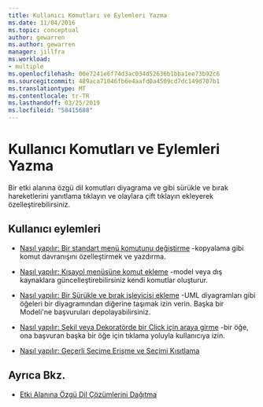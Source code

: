 ```yaml
---
title: Kullanıcı Komutları ve Eylemleri Yazma
ms.date: 11/04/2016
ms.topic: conceptual
author: gewarren
ms.author: gewarren
manager: jillfra
ms.workload:
- multiple
ms.openlocfilehash: 00e7241e6f74d3ac034d52636b1bba1ee73b92c6
ms.sourcegitcommit: 489aca71046fb6e4aafd0a4509cd7dc149d707b1
ms.translationtype: MT
ms.contentlocale: tr-TR
ms.lasthandoff: 03/25/2019
ms.locfileid: "58415688"
---
```

# <a name="writing-user-commands-and-actions"></a>Kullanıcı Komutları ve Eylemleri Yazma
Bir etki alanına özgü dil komutları diyagrama ve gibi sürükle ve bırak hareketlerini yanıtlama tıklayın ve olaylara çift tıklayın ekleyerek özelleştirebilirsiniz.

## <a name="user-actions"></a>Kullanıcı eylemleri

-   [Nasıl yapılır: Bir standart menü komutunu değiştirme](../modeling/how-to-modify-a-standard-menu-command-in-a-domain-specific-language.md) -kopyalama gibi komut davranışını özelleştirmek ve yazdırma.

-   [Nasıl yapılır: Kısayol menüsüne komut ekleme](../modeling/how-to-add-a-command-to-the-shortcut-menu.md) -model veya dış kaynaklara güncelleştirebilirsiniz kendi komutlar oluşturur.

-   [Nasıl yapılır: Bir Sürükle ve bırak işleyicisi ekleme](../modeling/how-to-add-a-drag-and-drop-handler.md) -UML diyagramları gibi öğeleri bir diyagramından diğerine taşımak izin verin. Başka bir Modeli'ne başvuruları depolayabilirsiniz.

-   [Nasıl yapılır: Şekil veya Dekoratörde bir Click için araya girme](../modeling/how-to-intercept-a-click-on-a-shape-or-decorator.md) -bir öğe, ona başvuran başka bir öğe için tıklama yoluyla kullanıcıya izin.

-   [Nasıl yapılır: Geçerli Seçime Erişme ve Seçimi Kısıtlama](../modeling/how-to-access-and-constrain-the-current-selection.md)

## <a name="see-also"></a>Ayrıca Bkz.

- [Etki Alanına Özgü Dil Çözümlerini Dağıtma](../modeling/deploying-domain-specific-language-solutions.md)
